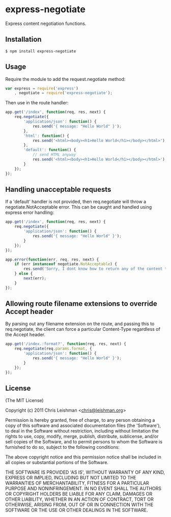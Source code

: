 
# express-negotiate

  Express content negotiation functions.

## Installation

    $ npm install express-negotiate

## Usage

Require the module to add the request.negotiate method:

```javascript
var express = require('express')
    , negotiate = require('express-negotiate');
```

Then use in the route handler:

```javascript
app.get('/index', function(req, res, next) {
    req.negotiate({
        'application/json': function() {
            res.send('{ message: "Hello World" }');
        },
        'html': function() {
            res.send('<html><body><h1>Hello World</h1></body></html>');
        },
        'default': function() {
            // send HTML anyway
            res.send('<html><body><h1>Hello World</h1></body></html>');
        }
    });
});
```

## Handling unacceptable requests

If a 'default' handler is not provided, then req.negotiate will throw
a negotiate.NotAcceptable error.  This can be caught and handled using
express error handling:

```javascript
app.get('/index', function(req, res, next) {
    req.negotiate({
        'application/json': function() {
            res.send('{ message: "Hello World" }');
        }
    });
});

app.error(function(err, req, res, next) {
    if (err instanceof negotiate.NotAcceptable) {
        res.send('Sorry, I dont know how to return any of the content types requested', 406);
    } else {
        next(err);
    }
});
```


## Allowing route filename extensions to override Accept header

By parsing out any filename extension on the route, and passing
this to req.negotiate, the client can force a particular
Content-Type regardless of the Accept header.

```javascript
app.get('/index.:format?', function(req, res, next) {
    req.negotiate(req.params.format, {
        'application/json': function() {
            res.send('{ message: "Hello World" }');
        }
    });
});
```


## License 

(The MIT License)

Copyright (c) 2011 Chris Leishman &lt;chris@leishman.org&gt;

Permission is hereby granted, free of charge, to any person obtaining
a copy of this software and associated documentation files (the
'Software'), to deal in the Software without restriction, including
without limitation the rights to use, copy, modify, merge, publish,
distribute, sublicense, and/or sell copies of the Software, and to
permit persons to whom the Software is furnished to do so, subject to
the following conditions:

The above copyright notice and this permission notice shall be
included in all copies or substantial portions of the Software.

THE SOFTWARE IS PROVIDED 'AS IS', WITHOUT WARRANTY OF ANY KIND,
EXPRESS OR IMPLIED, INCLUDING BUT NOT LIMITED TO THE WARRANTIES OF
MERCHANTABILITY, FITNESS FOR A PARTICULAR PURPOSE AND NONINFRINGEMENT.
IN NO EVENT SHALL THE AUTHORS OR COPYRIGHT HOLDERS BE LIABLE FOR ANY
CLAIM, DAMAGES OR OTHER LIABILITY, WHETHER IN AN ACTION OF CONTRACT,
TORT OR OTHERWISE, ARISING FROM, OUT OF OR IN CONNECTION WITH THE
SOFTWARE OR THE USE OR OTHER DEALINGS IN THE SOFTWARE.
